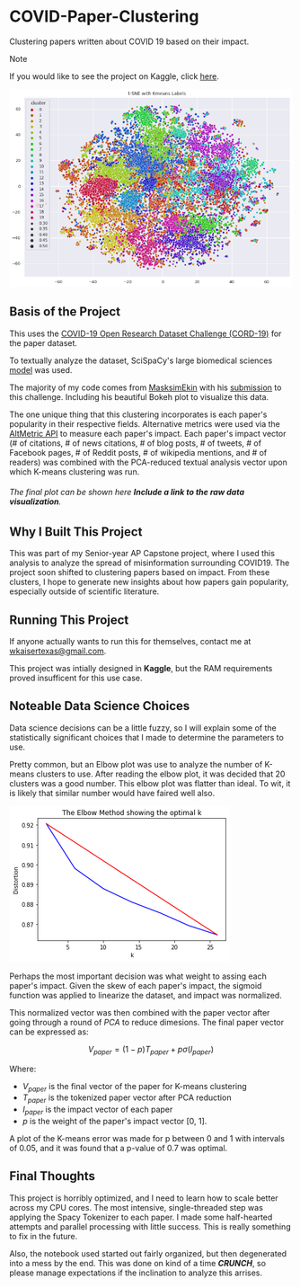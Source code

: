 # COVID-Paper-Clustering
Clustering papers written about COVID 19 based on their impact. 

> [!NOTE]
> If you would like to see the project on Kaggle, click [here](https://www.kaggle.com/code/williamkaiser/textual-and-impact-based-cord19-clustering).

![Covid clustering](./covid_clustering.png)

## Basis of the Project

This uses the [COVID-19 Open Research Dataset Challenge (CORD-19)](https://www.kaggle.com/allen-institute-for-ai/CORD-19-research-challenge) for the paper dataset.

To textually analyze the dataset, SciSpaCy's large biomedical sciences [model](https://allenai.github.io/scispacy/) was used.

The majority of my code comes from [MasksimEkin]() with his [submission](https://www.kaggle.com/maksimeren/covid-19-literature-clustering) to this challenge. Including his beautiful Bokeh plot to visualize this data.

The one unique thing that this clustering incorporates is each paper's popularity in their respective fields. Alternative metrics were used via the [AltMetric API](https://altmetric.com) to measure each paper's impact. Each paper's impact vector (# of citations, # of news citations, # of blog posts, # of tweets, # of Facebook pages, # of Reddit posts, # of wikipedia mentions, and # of readers) was combined with the PCA-reduced textual analysis vector upon which K-means clustering was run.

###### The final plot can be shown here ***Include a link to the raw data visualization***.

## Why I Built This Project

This was part of my Senior-year AP Capstone project, where I used this analysis to analyze the spread of misinformation surrounding COVID19. The project soon shifted to clustering papers based on impact. From these clusters, I hope to generate new insights about how papers gain popularity, especially outside of scientific literature. 

## Running This Project

If anyone actually wants to run this for themselves, contact me at [wkaisertexas@gmail.com](mailto:wkaisertexas@gmail.com). 

This project was intially designed in **Kaggle**, but the RAM requirements proved insufficent for this use case.

## Noteable Data Science Choices

Data science decisions can be a little fuzzy, so I will explain some of the statistically significant choices that I made to determine the parameters to use.

Pretty common, but an Elbow plot was use to analyze the number of K-means clusters to use. After reading the elbow plot, it was decided that 20 clusters was a good number. This elbow plot was flatter than ideal. To wit, it is likely that similar number would have faired well also.

![Elbow plot showing common usages](./elbow.png)

Perhaps the most important decision was what weight to assing each paper's impact. Given the skew of each paper's impact, the sigmoid function was applied to linearize the dataset, and impact was normalized. 

This normalized vector was then combined with the paper vector after going through a round of *PCA* to reduce dimesions. The final paper vector can be expressed as:

```math
V_{paper} = (1-p)T_{paper} +p\sigma(I_{paper})
```

Where:
- $V_{paper}$ is the final vector of the paper for K-means clustering
- $T_{paper}$ is the tokenized paper vector after PCA reduction
- $I_{paper}$ is the impact vector of each paper
- $p$ is the weight of the paper's impact vector \[0, 1].

A plot of the K-means error was made for p between 0 and 1 with intervals of 0.05, and it was found that a p-value of 0.7 was optimal.

## Final Thoughts
This project is horribly optimized, and I need to learn how to scale better across my CPU cores. The most intensive, single-threaded step was applying the Spacy Tokenizer to each paper. I made some half-hearted attempts and parallel processing with little success. This is really something to fix in the future.

Also, the notebook used started out fairly organized, but then degenerated into a mess by the end. This was done on kind of a time ***CRUNCH***, so please manage expectations if the inclination to analyze this arrises.

